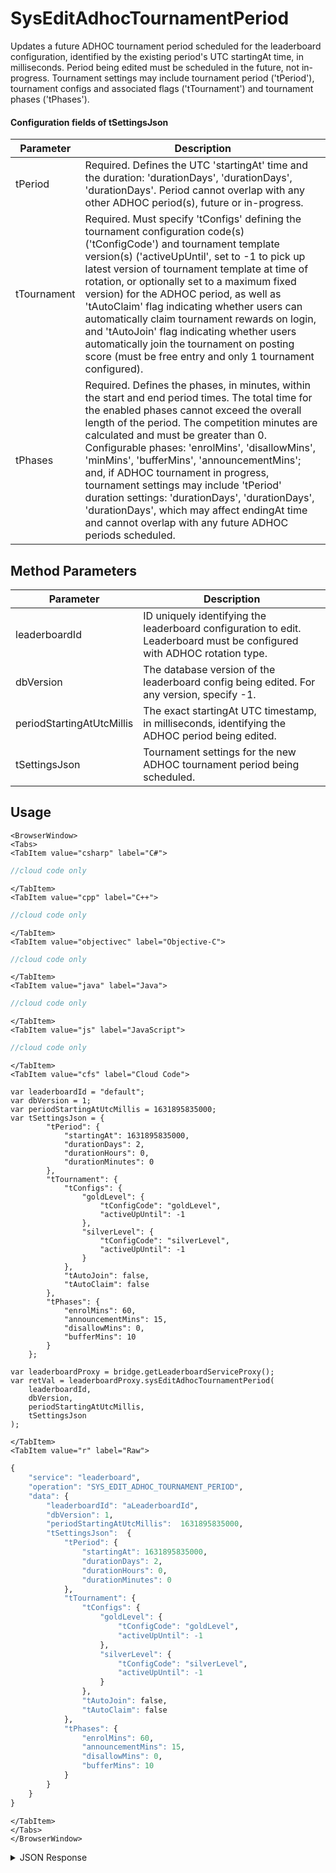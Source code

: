 # SysEditAdhocTournamentPeriod

Updates a future ADHOC tournament period scheduled for the leaderboard configuration, identified by the existing period's UTC startingAt time, in milliseconds. Period being edited must be scheduled in the future, not in-progress. Tournament settings may include tournament period ('tPeriod'), tournament configs and associated flags ('tTournament') and tournament phases ('tPhases').



#### Configuration fields of **tSettingsJson**
Parameter | Description
--------- | -----------
tPeriod | Required. Defines the UTC 'startingAt' time and the duration: 'durationDays', 'durationDays', 'durationDays'. Period cannot overlap with any other ADHOC period(s), future or in-progress.
tTournament | Required. Must specify 'tConfigs' defining the tournament configuration code(s) ('tConfigCode') and tournament template version(s) ('activeUpUntil', set to -1 to pick up latest version of tournament template at time of rotation, or optionally set to a maximum fixed version) for the ADHOC period, as well as 'tAutoClaim' flag indicating whether users can automatically claim tournament rewards on login, and 'tAutoJoin' flag indicating whether users automatically join the tournament on posting score (must be free entry and only 1 tournament configured).
tPhases | Required. Defines the phases, in minutes, within the start and end period times. The total time for the enabled phases cannot exceed the overall length of the period. The competition minutes are calculated and must be greater than 0. Configurable phases: 'enrolMins', 'disallowMins', 'minMins', 'bufferMins', 'announcementMins'; and, if ADHOC tournament in progress, tournament settings may include 'tPeriod' duration settings: 'durationDays', 'durationDays', 'durationDays', which may affect endingAt time and cannot overlap with any future ADHOC periods scheduled.

<PartialServop service_name="leaderboard" operation_name="SYS_EDIT_ADHOC_TOURNAMENT_PERIOD" />

## Method Parameters
Parameter | Description
--------- | -----------
leaderboardId | ID uniquely identifying the leaderboard configuration to edit. Leaderboard must be configured with ADHOC rotation type.
dbVersion | The database version of the leaderboard config being edited. For any version, specify -1.
periodStartingAtUtcMillis | The exact startingAt UTC timestamp, in milliseconds, identifying the ADHOC period being edited.
tSettingsJson | Tournament settings for the new ADHOC tournament period being scheduled.

## Usage

```mdx-code-block
<BrowserWindow>
<Tabs>
<TabItem value="csharp" label="C#">
```

```csharp
//cloud code only
```

```mdx-code-block
</TabItem>
<TabItem value="cpp" label="C++">
```

```cpp
//cloud code only
```

```mdx-code-block
</TabItem>
<TabItem value="objectivec" label="Objective-C">
```

```objectivec
//cloud code only
```

```mdx-code-block
</TabItem>
<TabItem value="java" label="Java">
```

```java
//cloud code only
```

```mdx-code-block
</TabItem>
<TabItem value="js" label="JavaScript">
```

```javascript
//cloud code only
```

```mdx-code-block
</TabItem>
<TabItem value="cfs" label="Cloud Code">
```

```cfscript
var leaderboardId = "default";
var dbVersion = 1;
var periodStartingAtUtcMillis = 1631895835000;
var tSettingsJson = {
		"tPeriod": {
			"startingAt": 1631895835000,
			"durationDays": 2,
			"durationHours": 0,
			"durationMinutes": 0
		},
		"tTournament": {
			"tConfigs": {
				"goldLevel": {
					"tConfigCode": "goldLevel",
					"activeUpUntil": -1
				},
				"silverLevel": {
					"tConfigCode": "silverLevel",
					"activeUpUntil": -1
				}
			},
			"tAutoJoin": false,
			"tAutoClaim": false
		},
		"tPhases": {
			"enrolMins": 60,
			"announcementMins": 15,
			"disallowMins": 0,
			"bufferMins": 10
		}
 	};				

var leaderboardProxy = bridge.getLeaderboardServiceProxy();
var retVal = leaderboardProxy.sysEditAdhocTournamentPeriod(
    leaderboardId,
	dbVersion,
	periodStartingAtUtcMillis,
	tSettingsJson
);
```

```mdx-code-block
</TabItem>
<TabItem value="r" label="Raw">
```

```r
{
	"service": "leaderboard",
	"operation": "SYS_EDIT_ADHOC_TOURNAMENT_PERIOD",
	"data": {
		"leaderboardId": "aLeaderboardId",
		"dbVersion": 1,
		"periodStartingAtUtcMillis":  1631895835000,
		"tSettingsJson":  {
			"tPeriod": {
				"startingAt": 1631895835000,
				"durationDays": 2,
				"durationHours": 0,
				"durationMinutes": 0
			},
			"tTournament": {
				"tConfigs": {
					"goldLevel": {
						"tConfigCode": "goldLevel",
						"activeUpUntil": -1
					},
					"silverLevel": {
						"tConfigCode": "silverLevel",
						"activeUpUntil": -1
					}
				},
				"tAutoJoin": false,
				"tAutoClaim": false
			},
			"tPhases": {
				"enrolMins": 60,
				"announcementMins": 15,
				"disallowMins": 0,
				"bufferMins": 10
			}
		}
	}
}
```

```mdx-code-block
</TabItem>
</Tabs>
</BrowserWindow>
```

<details>
<summary>JSON Response</summary>

```json
{
  "data": {
    "aLeaderboardIdC": {
      "leaderboardId": "aLeaderboardId",
      "dbVersion": 4,
      "resetAt": 1635895835000,
      "leaderboardType": "HIGH_VALUE",
      "rotationType": "ADHOC",
      "retainedCount": 5,
      "data": {},
      "numDaysToRotate": 0,
      "entryType": "PLAYER",
      "tEnabled": true,
      "tScheduled": [
        {
          "startingAt": 1635895835000,
          "endingAt": 1636155035000,
          "tConfigs": {
            "bronzeLevel": {
              "activeUpUntil": -1,
              "tConfigCode": "bronzeLevel"
            },
            "silverLevel": {
              "activeUpUntil": -1,
              "tConfigCode": "silverLevel"
            },
            "goldLevel": {
              "activeUpUntil": -1,
              "tConfigCode": "goldLevel"
            }
          },
          "tStates": {
            "enrolMins": 60,
            "disallowMins": 30,
            "minMins": 4305,
            "compMins": 4235,
            "bufferMins": 10,
            "announcementMins": 15
          },
          "tAutoJoin": false,
          "tAutoClaim": false
        }
      ],
      "tTemplateOnly": false,
      "currentVersionId": 1,
      "currentPeriod": {
        "versionId": 1,
        "startingAt": 1632253445307,
        "endingAt": 1635895835000,
        "rotationType": "ADHOC",
        "numDaysToRotate": 0
      }
    }
  },
  "status": 200
}
```
</details>

